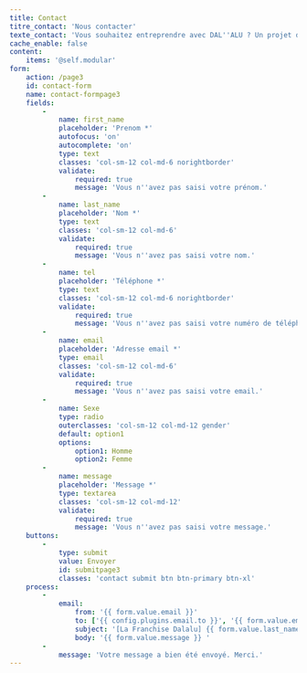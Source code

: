```yaml
---
title: Contact
titre_contact: 'Nous contacter'
texte_contact: 'Vous souhaitez entreprendre avec DAL''ALU ? Un projet de création ou de diversification de vos offres ? Appelez-nous ou envoyez-nous un courriel et nous vous répondrons dans les meilleurs délais !'
cache_enable: false
content:
    items: '@self.modular'
form:
    action: /page3
    id: contact-form
    name: contact-formpage3
    fields:
        -
            name: first_name
            placeholder: 'Prenom *'
            autofocus: 'on'
            autocomplete: 'on'
            type: text
            classes: 'col-sm-12 col-md-6 norightborder'
            validate:
                required: true
                message: 'Vous n''avez pas saisi votre prénom.'
        -
            name: last_name
            placeholder: 'Nom *'
            type: text
            classes: 'col-sm-12 col-md-6'
            validate:
                required: true
                message: 'Vous n''avez pas saisi votre nom.'
        -
            name: tel
            placeholder: 'Téléphone *'
            type: text
            classes: 'col-sm-12 col-md-6 norightborder'
            validate:
                required: true
                message: 'Vous n''avez pas saisi votre numéro de téléphone.'
        -
            name: email
            placeholder: 'Adresse email *'
            type: email
            classes: 'col-sm-12 col-md-6'
            validate:
                required: true
                message: 'Vous n''avez pas saisi votre email.'
        -
            name: Sexe
            type: radio
            outerclasses: 'col-sm-12 col-md-12 gender'
            default: option1
            options:
                option1: Homme
                option2: Femme
        -
            name: message
            placeholder: 'Message *'
            type: textarea
            classes: 'col-sm-12 col-md-12'
            validate:
                required: true
                message: 'Vous n''avez pas saisi votre message.'
    buttons:
        -
            type: submit
            value: Envoyer
            id: submitpage3
            classes: 'contact submit btn btn-primary btn-xl'
    process:
        -
            email:
                from: '{{ form.value.email }}'
                to: ['{{ config.plugins.email.to }}', '{{ form.value.email }}']
                subject: '[La Franchise Dalalu] {{ form.value.last_name }} {{ form.value.first_name }} - {{ form.value.tel }}'
                body: '{{ form.value.message }} '
        -
            message: 'Votre message a bien été envoyé. Merci.'
---
```


